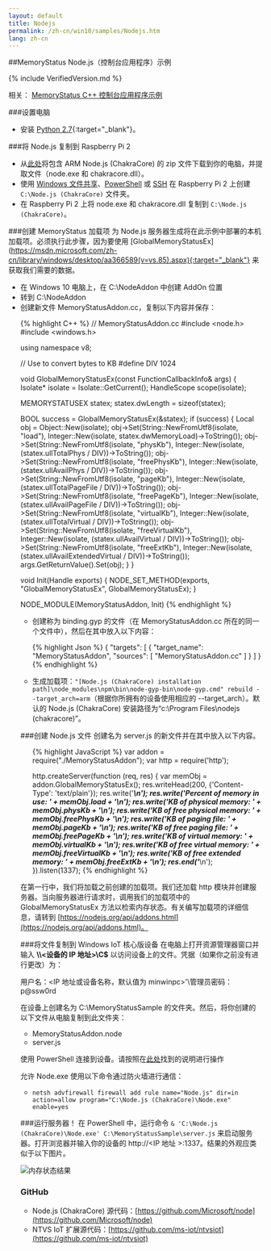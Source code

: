 ```yaml
---
layout: default
title: Nodejs
permalink: /zh-cn/win10/samples/Nodejs.htm
lang: zh-cn
---
```


##MemoryStatus Node.js（控制台应用程序）示例

{% include VerifiedVersion.md %}

相关： [MemoryStatus C++ 控制台应用程序示例]({{site.baseurl}}/{{page.lang}}/win10/samples/ConsoleApp.htm)


###设置电脑
* 安装 [Python 2.7](https://www.python.org/downloads/){:target="_blank"}。

###将 Node.js 复制到 Raspberry Pi 2
* 从[此处](http://aka.ms/nodecc_arm)将包含 ARM Node.js \(ChakraCore\) 的 zip 文件下载到你的电脑，并提取文件（node.exe 和 chakracore.dll）。
* 使用 [Windows 文件共享]({{site.baseurl}}/{{page.lang}}/win10/samples/SMB.htm)、[PowerShell]({{site.baseurl}}/{{page.lang}}/win10/samples/PowerShell.htm) 或 [SSH]({{site.baseurl}}/{{page.lang}}/win10/samples/SSH.htm) 在 Raspberry Pi 2 上创建 `C:\Node.js (ChakraCore)` 文件夹。
* 在 Raspberry Pi 2 上将 node.exe 和 chakracore.dll 复制到 `C:\Node.js (ChakraCore)`。


###创建 MemoryStatus 加载项
为 Node.js 服务器生成将在此示例中部署的本机加载项。必须执行此步骤，因为要使用 \[GlobalMemoryStatusEx\]\(https://msdn.microsoft.com/zh-cn/library/windows/desktop/aa366589(v=vs.85).aspx){:target="_blank"} 来获取我们需要的数据。

* 在 Windows 10 电脑上，在 C:\\NodeAddon 中创建 AddOn 位置
* 转到 C:\\NodeAddon
* 创建新文件 MemoryStatusAddon.cc，复制以下内容并保存：

<UL>

{% highlight C++ %}
// MemoryStatusAddon.cc
#include <node.h>
#include <windows.h>

using namespace v8;

// Use to convert bytes to KB
#define DIV 1024

void GlobalMemoryStatusEx(const FunctionCallbackInfo<Value>& args) {
  Isolate* isolate = Isolate::GetCurrent();
  HandleScope scope(isolate);

  MEMORYSTATUSEX statex;
  statex.dwLength = sizeof(statex);

  BOOL success = GlobalMemoryStatusEx(&statex);
  if (success)
  {
    Local<Object> obj = Object::New(isolate);
    obj->Set(String::NewFromUtf8(isolate, "load"), Integer::New(isolate, statex.dwMemoryLoad)->ToString());
    obj->Set(String::NewFromUtf8(isolate, "physKb"), Integer::New(isolate, (statex.ullTotalPhys / DIV))->ToString());
    obj->Set(String::NewFromUtf8(isolate, "freePhysKb"), Integer::New(isolate, (statex.ullAvailPhys / DIV))->ToString());
    obj->Set(String::NewFromUtf8(isolate, "pageKb"), Integer::New(isolate, (statex.ullTotalPageFile / DIV))->ToString());
    obj->Set(String::NewFromUtf8(isolate, "freePageKb"), Integer::New(isolate, (statex.ullAvailPageFile / DIV))->ToString());
    obj->Set(String::NewFromUtf8(isolate, "virtualKb"), Integer::New(isolate, (statex.ullTotalVirtual / DIV))->ToString());
    obj->Set(String::NewFromUtf8(isolate, "freeVirtualKb"), Integer::New(isolate, (statex.ullAvailVirtual / DIV))->ToString());
    obj->Set(String::NewFromUtf8(isolate, "freeExtKb"), Integer::New(isolate, (statex.ullAvailExtendedVirtual / DIV))->ToString());
    args.GetReturnValue().Set(obj);
  }
}

void Init(Handle<Object> exports) {
  NODE_SET_METHOD(exports, "GlobalMemoryStatusEx", GlobalMemoryStatusEx);
}

NODE_MODULE(MemoryStatusAddon, Init)
{% endhighlight %}
</UL>

* 创建称为 binding.gyp 的文件（在 MemoryStatusAddon.cc 所在的同一个文件中），然后在其中放入以下内容：

<UL>

{% highlight Json %}
{
  "targets": [
    {
      "target_name": "MemoryStatusAddon",
      "sources": [ "MemoryStatusAddon.cc" ]
    }
  ]
}
{% endhighlight %}
</UL>

* 生成加载项：`"[Node.js (ChakraCore) installation path]\node_modules\npm\bin\node-gyp-bin\node-gyp.cmd" rebuild --target_arch=arm`（根据你所拥有的设备使用相应的 --target\_arch）。默认的 Node.js \(ChakraCore\) 安装路径为“c:\\Program Files\\nodejs \(chakracore\)”。


###创建 Node.js 文件
创建名为 server.js 的新文件并在其中放入以下内容。

<UL>

{% highlight JavaScript %}
var addon = require("./MemoryStatusAddon");
var http = require('http');

http.createServer(function (req, res) {
  var memObj = addon.GlobalMemoryStatusEx();
  res.writeHead(200, {'Content-Type': 'text/plain'});
  res.write('*************************************************\n');
  res.write('Percent of memory in use: ' + memObj.load + '\n');
  res.write('KB of physical memory: ' + memObj.physKb + '\n');
  res.write('KB of free physical memory: ' + memObj.freePhysKb + '\n');
  res.write('KB of paging file: ' + memObj.pageKb + '\n');
  res.write('KB of free paging file: ' + memObj.freePageKb + '\n');
  res.write('KB of virtual memory: ' + memObj.virtualKb + '\n');
  res.write('KB of free virtual memory: ' + memObj.freeVirtualKb + '\n');
  res.write('KB of free extended memory: ' + memObj.freeExtKb + '\n');
  res.end('*************************************************\n');
}).listen(1337);
{% endhighlight %}
</UL>

在第一行中，我们将加载之前创建的加载项。我们还加载 http 模块并创建服务器。当向服务器进行请求时，调用我们的加载项中的 GlobalMemoryStatusEx 方法以检索内存状态。有关编写加载项的详细信息，请转到 [https://nodejs.org/api/addons.html](https://nodejs.org/api/addons.html)。


###将文件复制到 Windows IoT 核心版设备
在电脑上打开资源管理器窗口并输入 **\\\\\<设备的 IP 地址\>\\C$** 以访问设备上的文件。凭据（如果你之前没有进行更改）为：

   用户名：\<IP 地址或设备名称，默认值为 minwinpc\>'\\管理员密码：p@ssw0rd

在设备上创建名为 C:\\MemoryStatusSample 的文件夹。然后，将你创建的以下文件从电脑复制到此文件夹：

* MemoryStatusAddon.node
* server.js

使用 PowerShell 连接到设备。请按照在[此处]({{site.baseurl}}/{{page.lang}}/win10/samples/PowerShell.htm)找到的说明进行操作

允许 Node.exe 使用以下命令通过防火墙进行通信：

* `netsh advfirewall firewall add rule name="Node.js" dir=in action=allow program="C:\Node.js (ChakraCore)\Node.exe" enable=yes`


###运行服务器！
在 PowerShell 中，运行命令 `& 'C:\Node.js (ChakraCore)\Node.exe' C:\MemoryStatusSample\server.js` 来启动服务器。打开浏览器并输入你的设备的 http://&lt;IP 地址 \>:1337。结果的外观应类似于以下图片。

![内存状态结果]({{site.baseurl}}/Resources/images/Nodejs/memorystatus-ie.PNG)


### GitHub
* Node.js \(ChakraCore\) 源代码：[https://github.com/Microsoft/node](https://github.com/Microsoft/node)
* NTVS IoT 扩展源代码：[https://github.com/ms-iot/ntvsiot](https://github.com/ms-iot/ntvsiot)
